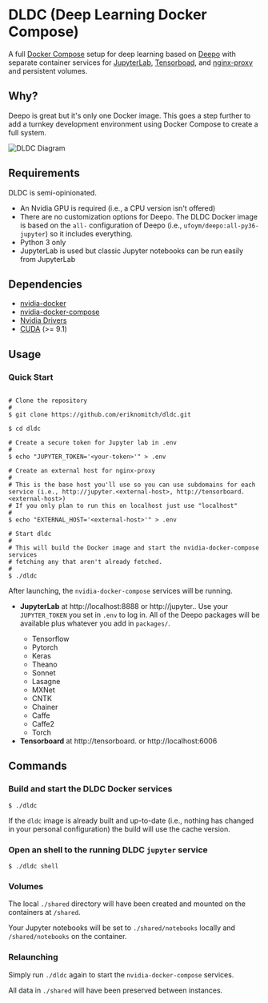 # DLDC (Deep Learning Docker Compose)

A full [Docker Compose](https://github.com/docker/compose) setup for deep learning based on [Deepo](https://github.com/ufoym/deepo) with separate container services for [JupyterLab](https://github.com/jupyterlab/jupyterlab), [Tensorboad](https://github.com/tensorflow/tensorboard), and [nginx-proxy](https://github.com/jwilder/nginx-proxy) and persistent volumes.

## Why?

Deepo is great but it's only one Docker image. This goes a step further to add a turnkey development environment using Docker Compose to create a full system.

![DLDC Diagram](https://i.imgur.com/IdclXPt.png "DLDC Diagram")


## Requirements

DLDC is semi-opinionated.

* An Nvidia GPU is required (i.e., a CPU version isn't offered)
* There are no customization options for Deepo. The DLDC Docker image is based on the `all-` configuration of Deepo (i.e., `ufoym/deepo:all-py36-jupyter`) so it includes everything.
* Python 3 only
* JupyterLab is used but classic Jupyter notebooks can be run easily from JupyterLab

## Dependencies

* [nvidia-docker](https://github.com/NVIDIA/nvidia-docker)
* [nvidia-docker-compose](https://github.com/eywalker/nvidia-docker-compose)
* [Nvidia Drivers](http://www.nvidia.com/Download/index.aspx)
* [CUDA](https://developer.nvidia.com/cuda-downloads) (>= 9.1)

## Usage

### Quick Start

```Shell

# Clone the repository
#
$ git clone https://github.com/eriknomitch/dldc.git

$ cd dldc

# Create a secure token for Jupyter lab in .env
# 
$ echo "JUPYTER_TOKEN='<your-token>'" > .env

# Create an external host for nginx-proxy
#
# This is the base host you'll use so you can use subdomains for each service (i.e., http://jupyter.<external-host>, http://tensorboard.<external-host>)
# If you only plan to run this on localhost just use "localhost"
#
$ echo "EXTERNAL_HOST='<external-host>'" > .env

# Start dldc
#
# This will build the Docker image and start the nvidia-docker-compose services
# fetching any that aren't already fetched.
#
$ ./dldc

```

After launching, the `nvidia-docker-compose` services will be running.

* **JupyterLab** at http://localhost:8888 or http://jupyter.<hostname>. Use your `JUPYTER_TOKEN` you set in `.env` to log in. All of the Deepo packages will be available plus whatever you add in `packages/`.
  * Tensorflow
  * Pytorch
  * Keras
  * Theano
  * Sonnet
  * Lasagne
  * MXNet
  * CNTK
  * Chainer
  * Caffe
  * Caffe2
  * Torch
* **Tensorboard** at http://tensorboard.<hostname> or http://localhost:6006


## Commands

### Build and start the DLDC Docker services

```Shell
$ ./dldc
```

If the `dldc` image is already built and up-to-date (i.e., nothing has changed in your personal configuration) the build will use the cache version.

### Open an shell to the running DLDC `jupyter` service

```Shell
$ ./dldc shell
```

### Volumes

The local `./shared` directory will have been created and mounted on the containers at `/shared`.

Your Jupyter notebooks will be set to `./shared/notebooks` locally and `/shared/notebooks` on the container.

### Relaunching

Simply run `./dldc` again to start the `nvidia-docker-compose` services.

All data in `./shared` will have been preserved between instances.
